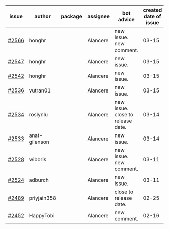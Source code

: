 | issue | author | package | assignee | bot advice | created date of issue | target release date | date from target |
| ------ | ------ | ------ | ------ | ------ | ------ | ------ | :-----: |
| [#2566](https://github.com/Azure/sdk-release-request/issues/2566) | honghr |  | Alancere | new issue. new comment. | 03-15 | 03-29 |  |
| [#2547](https://github.com/Azure/sdk-release-request/issues/2547) | honghr |  | Alancere | new issue. | 03-15 | 03-29 |  |
| [#2542](https://github.com/Azure/sdk-release-request/issues/2542) | honghr |  | Alancere | new issue. | 03-15 | 03-29 |  |
| [#2536](https://github.com/Azure/sdk-release-request/issues/2536) | vutran01 |  | Alancere | new issue. | 03-15 | 03-29 |  |
| [#2534](https://github.com/Azure/sdk-release-request/issues/2534) | roslynlu |  | Alancere | new issue. close to release date.  | 03-14 | 03-18 | 1 |
| [#2533](https://github.com/Azure/sdk-release-request/issues/2533) | anat-gilenson |  | Alancere | new issue. | 03-14 | 03-28 |  |
| [#2528](https://github.com/Azure/sdk-release-request/issues/2528) | wiboris |  | Alancere | new issue. new comment. | 03-11 | 03-31 |  |
| [#2524](https://github.com/Azure/sdk-release-request/issues/2524) | adburch |  | Alancere | new issue. | 03-11 | 03-21 |  |
| [#2489](https://github.com/Azure/sdk-release-request/issues/2489) | priyjain358 |  | Alancere | close to release date.  | 02-25 | 03-14 | -2 |
| [#2452](https://github.com/Azure/sdk-release-request/issues/2452) | HappyTobi |  | Alancere | new comment. | 02-16 | 03-09 |  |

